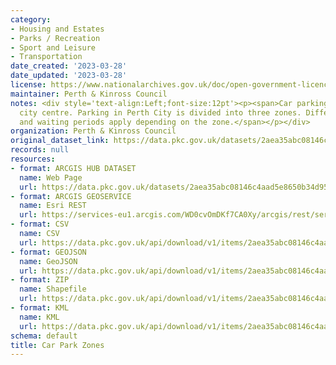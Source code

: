```yaml
---
category:
- Housing and Estates
- Parks / Recreation
- Sport and Leisure
- Transportation
date_created: '2023-03-28'
date_updated: '2023-03-28'
license: https://www.nationalarchives.gov.uk/doc/open-government-licence/version/3/
maintainer: Perth & Kinross Council
notes: <div style='text-align:Left;font-size:12pt'><p><span>Car parking zones in Perth
  city centre. Parking in Perth City is divided into three zones. Different pricing
  and waiting periods apply depending on the zone.</span></p></div>
organization: Perth & Kinross Council
original_dataset_link: https://data.pkc.gov.uk/datasets/2aea35abc08146c4aad5e8650b34d95b_6
records: null
resources:
- format: ARCGIS HUB DATASET
  name: Web Page
  url: https://data.pkc.gov.uk/datasets/2aea35abc08146c4aad5e8650b34d95b_6
- format: ARCGIS GEOSERVICE
  name: Esri REST
  url: https://services-eu1.arcgis.com/WD0cvOmDKf7CA0Xy/arcgis/rest/services/Car_Park_Zones/FeatureServer/6
- format: CSV
  name: CSV
  url: https://data.pkc.gov.uk/api/download/v1/items/2aea35abc08146c4aad5e8650b34d95b/csv?layers=6
- format: GEOJSON
  name: GeoJSON
  url: https://data.pkc.gov.uk/api/download/v1/items/2aea35abc08146c4aad5e8650b34d95b/geojson?layers=6
- format: ZIP
  name: Shapefile
  url: https://data.pkc.gov.uk/api/download/v1/items/2aea35abc08146c4aad5e8650b34d95b/shapefile?layers=6
- format: KML
  name: KML
  url: https://data.pkc.gov.uk/api/download/v1/items/2aea35abc08146c4aad5e8650b34d95b/kml?layers=6
schema: default
title: Car Park Zones
---
```

